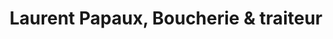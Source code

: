 ---
title: "Laurent Papaux, Boucherie & traiteur"
url: /marly/laurent-papaux-boucherie-und-traiteur/
shop: Metzgerei
---